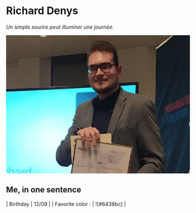 # Richard Denys

*Un simple sourire peut illuminer une journée.*

![alt text](https://raw.githubusercontent.com/Richyden/markdown-challenge/main/photo.jpeg)

## Me, in one sentence

| Birthday         | 12/09      |
| Favorite color : | ![#6438bc] |